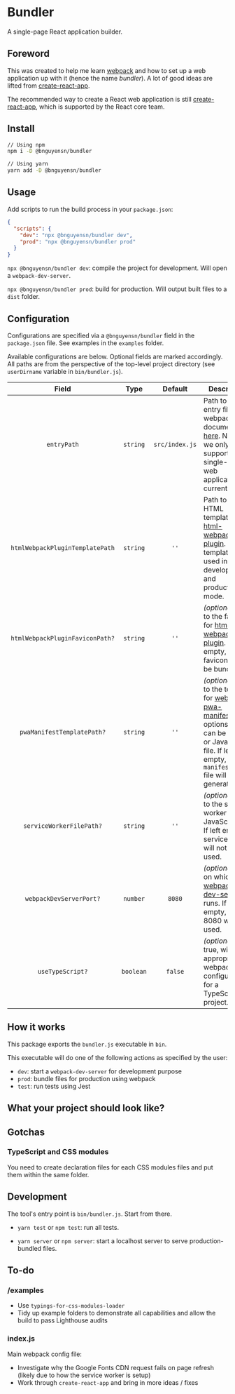 # Bundler

A single-page React application builder.

## Foreword

This was created to help me learn [webpack](http://webpack.js.org/)
and how to set up a web application up with it (hence the name _bundler_). A
lot of good ideas are lifted from [create-react-app](https://github.com/facebook/create-react-app).

The recommended way to create a React web application is still
[create-react-app](https://github.com/facebook/create-react-app), which is
supported by the React core team.

## Install

```bash
// Using npm
npm i -D @bnguyensn/bundler

// Using yarn
yarn add -D @bnguyensn/bundler
```

## Usage

Add scripts to run the build process in your `package.json`:

```json
{
  "scripts": {
    "dev": "npx @bnguyensn/bundler dev",
    "prod": "npx @bnguyensn/bundler prod"
  }
}
```

`npx @bnguyensn/bundler dev`: compile the project for development. Will open a
`webpack-dev-server`.

`npx @bnguyensn/bundler prod`: build for production. Will output built files to
a `dist` folder.

## Configuration

Configurations are specified via a `@bnguyensn/bundler` field in the
`package.json` file. See examples in the `examples` folder.

Available configurations are below. Optional fields are marked accordingly. All
paths are from the perspective of the top-level project directory (see 
`userDirname` variable in `bin/bundler.js`).

|              Field              |   Type    |    Default     | Description                                                                                                                                                                                                                        |
| :-----------------------------: | :-------: | :------------: | ---------------------------------------------------------------------------------------------------------------------------------------------------------------------------------------------------------------------------------- |
|           `entryPath`           | `string`  | `src/index.js` | Path to the entry file for webpack. See documentation [here](https://webpack.js.org/concepts/entry-points/). Note that we only support single-page web applications currently.                                                     |
| `htmlWebpackPluginTemplatePath` | `string`  |      `''`      | Path to the HTML template for [html-webpack-plugin](https://github.com/jantimon/html-webpack-plugin). This template is used in both development and production mode.                                                               |
| `htmlWebpackPluginFaviconPath?` | `string`  |      `''`      | _(optional)_ Path to the favicon for [html-webpack-plugin](https://github.com/jantimon/html-webpack-plugin#events). If left empty, a favicon will not be bundled.                                                                  |
|   `pwaManifestTemplatePath?`    | `string`  |      `''`      | _(optional)_ Path to the template for [webpack-pwa-manifest](https://github.com/arthurbergmz/webpack-pwa-manifest)'s options, which can be a JSON or JavaScript file. If left empty, a `manifest.json` file will not be generated. |
|    `serviceWorkerFilePath?`     | `string`  |      `''`      | _(optional)_ Path to the service worker JavaScript file. If left empty, service worker will not be used.                                                                                                                           |
|     `webpackDevServerPort?`     | `number`  |     `8080`     | _(optional)_ Port on which [webpack-dev-server](https://webpack.js.org/guides/development/#using-webpack-dev-server) runs. If left empty, port 8080 will be used.                                                                  |
|        `useTypeScript?`         | `boolean` |    `false`     | _(optional)_ If true, will use appropriate webpack configurations for a TypeScript project.                                                                                                                                        |

## How it works

This package exports the `bundler.js` executable in `bin`.

This executable will do one of the following actions as specified by the user:

- `dev`: start a `webpack-dev-server` for development purpose
- `prod`: bundle files for production using webpack
- `test`: run tests using Jest

## What your project should look like?

## Gotchas

### TypeScript and CSS modules

You need to create declaration files for each CSS modules files and put them
within the same folder.

## Development

The tool's entry point is `bin/bundler.js`. Start from there.

- `yarn test` or `npm test`: run all tests.

- `yarn server` or `npm server`: start a localhost server to serve
 production-bundled files.

## To-do

### /examples

- Use `typings-for-css-modules-loader`
- Tidy up example folders to demonstrate all capabilities and allow the build
  to pass Lighthouse audits

### index.js

Main webpack config file:

- Investigate why the Google Fonts CDN request fails on page refresh (likely
due to how the service worker is setup)
- Work through `create-react-app` and bring in more ideas / fixes
